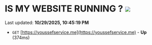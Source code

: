 # IS MY WEBSITE RUNNING ? [![](https://img.shields.io/static/v1?label=Sponsor&message=%E2%9D%A4&logo=GitHub&color=%23fe8e86)](https://github.com/sponsors/Youssef-Lehmam)

Last updated: **10/29/2025, 10:45:19 PM**

- `GET` [https://youssefservice.me](https://youssefservice.me) - **Up** (374ms)
